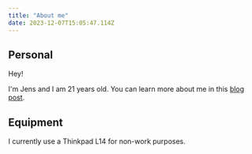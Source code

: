 ```yaml
---
title: "About me"
date: 2023-12-07T15:05:47.114Z
---
```


## Personal

Hey!

I'm Jens and I am 21 years old. You can learn more about me in this [blog post](/posts/hello-world).

## Equipment

I currently use a Thinkpad L14 for non-work purposes.
